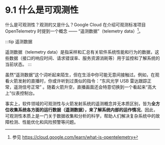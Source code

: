 # 9.1 什么是可观测性

什么是可观测性？观测的又是什么？Google Cloud 在介绍可观测标准项目 OpenTelemetry 时提到一个概念 —— “遥测数据”（telemetry data）[^1]。

:::tip 遥测数据

遥测数据（telemetry data）是指采样和汇总有关软件系统性能和行为的数据，这些数据（接口的响应时间、请求错误率、服务资源消耗等）用于监控和了解系统的当前状态。
:::

虽然“遥测数据”这个词听起来陌生，但在生活中你可能无意间接触过。例如，在观看火箭发射的直播时，你或许听到过类似的指令：“东风光学 USB 雷达跟踪正常，遥测信号正常” 。随着火箭升空，直播画面还会特意切换到一个看起来“高大上”仪表控制台。

事实上，软件领域的可观测性与火箭发射系统的遥测概念并无本质区别，皆为**全方位收集系统各方面的运行数据（遥测数据），来了解系统内部的运作情况**。因此，可观测性本质上是一门关于数据收集和分析的科学，帮助人们解决复杂系统中的故障检测、性能优化和风险预警等问题。

[^1]: 参见 https://cloud.google.com/learn/what-is-opentelemetry
